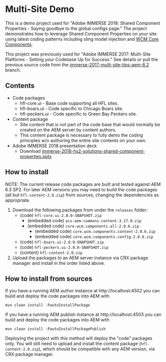 # Multi-Site Demo

This is a demo project used for "Adobe IMMERSE 2018: Shared Component Properties - Saying goodbye to the global configs page."
The project demonstrates how to leverage Shared Component Properties on your site using latest coding patterns including
sling model injection and [WCM Core Components](https://github.com/Adobe-Marketing-Cloud/aem-core-wcm-components).

This project was previously used for "Adobe IMMERSE 2017: Multi-Site Platforms - Setting your Codebase Up for Success."
See details or pull the previous source code from the
[immerse-2017-multi-site-tips-aem-6.2](https://github.com/HS2-SOLUTIONS/hs2-aem-commons/tree/immerse-2017-multi-site-tips-aem-6.2/multi-site-demo)
branch.

## Contents

- Code packages
    - hfl-core.ui - Base code supporting all HFL sites.
    - hfl-boars.ui - Code specific to Chicago Boars site.
    - hfl-peckers.ui - Code specific to Green Bay Peckers site.
- Content package
    - Site content that is not part of the code base that would normally be created on the AEM server by
      content authors.
    - This content package is necessary to fully demo the coding principles w/o authoring the entire site contents
      on your own.
- Adobe IMMERSE 2018 presentation deck
    - Download [immerse-2018-hs2-solutions-shared-component-properties.pptx](https://github.com/HS2-SOLUTIONS/hs2-aem-commons/tree/master/multi-site-demo/releases/immerse-2018-hs2-solutions-shared-component-properties.pptx)

## How to install

NOTE: The current release code packages are built and tested against AEM 6.3 SP2. For later AEM versions you may need
to build the code packages (all but `hfl-content-2.0.zip`) from sources, changing the dependencies as appropriate.

1. Download the following packages from under the `releases` folder:
    - (code) `hfl-core.ui-2.0.0-SNAPSHOT.zip`
        - (embedded code) `acs-aem-commons-content-3.17.0.zip`
        - (embedded code) `core.wcm.components.all-2.0.6.zip`
            - (embedded code) `core.wcm.components.content-2.0.6.zip`
            - (embedded code) `core.wcm.components.config-2.0.6.zip`
    - (code) `hfl-boars.ui-2.0.0-SNAPSHOT.zip`
    - (code) `hfl-peckers.ui-2.0.0-SNAPSHOT.zip`
    - (content) `hfl-content-2.0.zip`
1. Upload the packages to an AEM server instance via CRX package manager and install in the order listed above.

## How to install from sources

If you have a running AEM author instance at http://localhost:4502 you can build and deploy the code packages
into AEM with  

    mvn clean install -PautoInstallPackage
    
If you have a running AEM publish instance at http://localhost:4503 you can build and deploy the code packages
into AEM with  

    mvn clean install -PautoInstallPackagePublish
    
Deploying the project with this method will deploy the "code" packages only.  You will still need to upload and install
the content package (`hfl-content-2.0.zip`), which should be compatible with any AEM version, via CRX package manager.